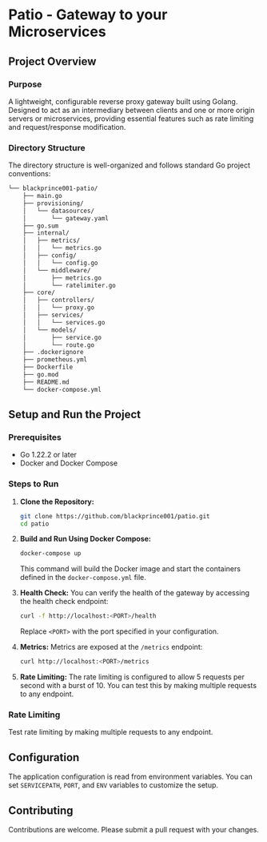 # Patio - Gateway to your Microservices

## Project Overview

### Purpose

A lightweight, configurable reverse proxy gateway built using Golang. Designed to act as an intermediary between clients and one or more origin servers or microservices, providing essential features such as rate limiting and request/response modification.

### Directory Structure

The directory structure is well-organized and follows standard Go project conventions:

```bash
└── blackprince001-patio/
    ├── main.go
    ├── provisioning/
    │   └── datasources/
    │       └── gateway.yaml
    ├── go.sum
    ├── internal/
    │   ├── metrics/
    │   │   └── metrics.go
    │   ├── config/
    │   │   └── config.go
    │   └── middleware/
    │       ├── metrics.go
    │       └── ratelimiter.go
    ├── core/
    │   ├── controllers/
    │   │   └── proxy.go
    │   ├── services/
    │   │   └── services.go
    │   └── models/
    │       ├── service.go
    │       └── route.go
    ├── .dockerignore
    ├── prometheus.yml
    ├── Dockerfile
    ├── go.mod
    ├── README.md
    └── docker-compose.yml
```

## Setup and Run the Project

### Prerequisites

- Go 1.22.2 or later
- Docker and Docker Compose

### Steps to Run

1. **Clone the Repository:**

   ```bash
   git clone https://github.com/blackprince001/patio.git
   cd patio
   ```

2. **Build and Run Using Docker Compose:**

   ```bash
   docker-compose up
   ```

   This command will build the Docker image and start the containers defined in the `docker-compose.yml` file.

3. **Health Check:**
   You can verify the health of the gateway by accessing the health check endpoint:

   ```bash
   curl -f http://localhost:<PORT>/health
   ```

   Replace `<PORT>` with the port specified in your configuration.

4. **Metrics:**
   Metrics are exposed at the `/metrics` endpoint:

   ```bash
   curl http://localhost:<PORT>/metrics
   ```

5. **Rate Limiting:**
   The rate limiting is configured to allow 5 requests per second with a burst of 10. You can test this by making multiple requests to any endpoint.

### Rate Limiting

Test rate limiting by making multiple requests to any endpoint.

## Configuration

The application configuration is read from environment variables. You can set `SERVICEPATH`, `PORT`, and `ENV` variables to customize the setup.

## Contributing

Contributions are welcome. Please submit a pull request with your changes.

